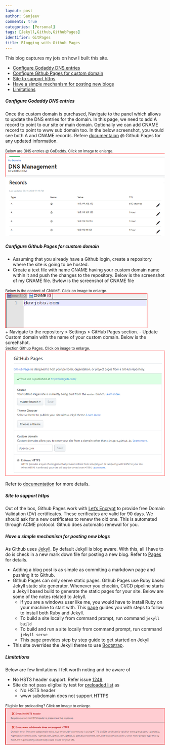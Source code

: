 ```yaml
---
layout: post
author: Sanjeev
comments: true
categories: [Personal]
tags: [Jekyll,Github,GithubPages]
identifier: GitPages
title: Blogging with Github Pages
---
```

This blog captures my jots on how I built this site. 

* [Configure Godaddy DNS entries](#configure-godaddy-dns-entries)
* [Configure Github Pages for custom domain](#configure-github-pages-for-custom-domain)
* [Site to support https](#site-to-support-https)
* [Have a simple mechanism for posting new blogs](#have-a-simple-mechanism-for-posting-new-blogs)
* [Limitations](#limitations)

##### Configure Godaddy DNS entries
Once the custom domain is purchased, Navigate to the panel which allows to update the DNS entries for the domain. In this page, we need to add A record to point to our site or main domain. Optionally we can add CNAME record to point to www sub domain too. In the below screenshot, you would see both A and CNAME records. Refere [documentaion](https://help.github.com/articles/setting-up-an-apex-domain/#configuring-a-records-with-your-dns-provider) @ Github Pages for any updated information.


<div class="row">
<div class="col-3">
</div>
<div class="col-5">
<small class="text-info">Below are DNS entries @ GoDaddy. Click on image to enlarge. </small>
<a href="/assets/images/godaddy_dns.png">
<img src = "/assets/images/gitpages/godaddy_dns.png" class="img-thumbnail"/>
</a>
</div>
<div class="col-4">
</div>
</div>

##### Configure Github Pages for custom domain
+ Assuming that you already have a Github login, create a repository where the site is going to be hosted. 
+ Create a text file with name CNAME having your custom domain name within it and push the changes to the repository. Below is the screenshot of my CNAME file. Bwlow is the screenshot of CNAME file
<div class="row"><div class="col-3"></div><div class="col-5">
<small class="text-info">Below is the content of CNAME. Click on image to enlarge. </small>
<a href="/assets/images/cname.png">
<img src = "/assets/images/gitpages/cname.png" class="img-thumbnail"/>
</a>
</div><div class="col-4"></div></div>
+ Navigate to the repository > Settings > GitHub Pages section.
	- Update Custom domain with the name of your custom domain. Below is the screehshot.
<div class="row"><div class="col-3"></div><div class="col-5">
<small class="text-info">Section Githup Pages. Click on image to enlarge. </small>
<a href="/assets/images/custom_domain.png">
<img src = "/assets/images/gitpages/custom_domain.png" class="img-thumbnail"/>
</a>
</div><div class="col-4"></div></div>

Refer to [documentation](https://help.github.com/articles/adding-or-removing-a-custom-domain-for-your-github-pages-site/) for more details.
		
##### Site to support https
Out of the box, Github Pages work with [Let’s Encrypt](https://letsencrypt.org/) to provide free Domain Validation (DV) certificates. These cerificates are valid for 90 days. We should ask for a new certificates to renew the old one. This is automated through ACME protocol. Github does automatic renewal for you.

##### Have a simple mechanism for posting new blogs

As Github uses [Jekyll](https://jekyllrb.com). By default Jekyll is blog aware. With this, all I have to do is check in a new mark down file for posting a new blog. Refer to [Pages](https://jekyllrb.com/docs/posts/) for details.
* Adding a blog post is as simple as commiting a markdown page and pushing it to Github.
* Github Pages can only serve static pages. Github Pages use Ruby based Jekyll static site generator. Whenever you checkin, CI/CD pipeline starts a Jekyll based build to generate the static pages for your site. Below are some of the notes related to Jekyll.
	* If you are a windows user like me, you would have to install Ruby on your machine to start with. This [page](https://jekyllrb.com/docs/installation/windows/) guides you with steps to follow to install both Ruby and Jekyll.
	* To build a site locally from command prompt, run command <code>jekyll build</code>
	* To build and run a site locally from command prompt, run command <code>jekyll serve</code>
	* This [page](https://jekyllrb.com/docs/step-by-step/01-setup/) provides step by step guide to get started on Jekyll
* This site overrides the Jekyll theme to use [Bootstrap](https://getbootstrap.com).

##### Limitations
Below are few limitations I felt worth noting and be aware of
+ No HSTS header support. Refer issue [1249](https://github.com/isaacs/github/issues/1249)
+ Site do not pass eligibality test for [preloaded list](https://hstspreload.org) as
	+ No HSTS header
	+ www subdomain does not support HTTPS
<div class="row">
	<div class="col-3"></div>
	<div class="col-5">
		<small class="text-info">Eligible for preloading? Click on image to enlarge. </small>
		<a href="/assets/images/pre_loaded_list_error.png">
			<img src = "/assets/images/gitpages/pre_loaded_list_error.png" class="img-thumbnail"/>
		</a>
	</div>
	<div class="col-4"></div>
</div>